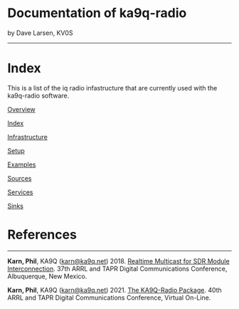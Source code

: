 
# Documentation of ka9q-radio

by Dave Larsen, KV0S

---


# Index

This is a list of the iq radio infastructure that are currently used with the ka9q-radio software.

[Overview](/ka9q-radio-document.md)

[Index](/ka9q-radio-index.md)

[Infrastructure](/ka9q-radio-infrastructure.md)

[Setup](/ka9q-radio-setup.md)

[Examples](/ka9q-radio-examples.md)

[Sources](/ka9q-radio-sources.md)

[Services](/ka9q-radio-services.md)

[Sinks](/ka9q-radio-sinks.md)




# References

---

**Karn, Phil**, KA9Q (karn@ka9q.net) 2018. [Realtime Multicast for SDR Module Interconnection](https://tapr.org/40th-annual-arrl-and-tapr-digital-communications-conference/). 37th ARRL and TAPR Digital Communications Conference, Albuquerque, New Mexico.

**Karn, Phil**, KA9Q (karn@ka9q.net) 2021. [The KA9Q-Radio Package](https://tapr.org/37th-arrl-and-tapr-digital-communications-conference/). 40th ARRL and TAPR Digital Communications Conference, Virtual On-Line.




